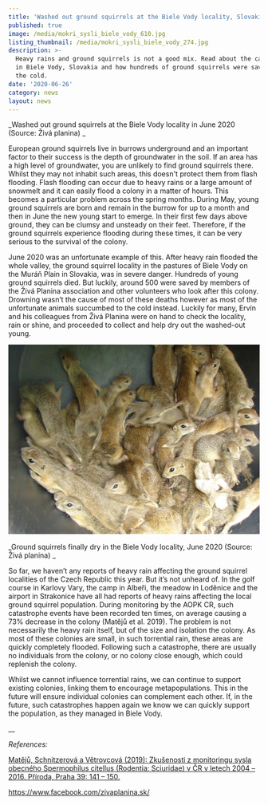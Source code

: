 ```yaml
---
title: 'Washed out ground squirrels at the Biele Vody locality, Slovakia'
published: true
image: /media/mokri_sysli_biele_vody_610.jpg
listing_thumbnail: /media/mokri_sysli_biele_vody_274.jpg
description: >-
  Heavy rains and ground squirrels is not a good mix. Read about the catastrophe
  in Biele Vody, Slovakia and how hundreds of ground squirrels were saved from
  the cold.
date: '2020-06-26'
category: news
layout: news
---
```

_Washed out ground squirrels at the Biele Vody locality in June 2020 (Source: Živá planina)
_

European ground squirrels live in burrows underground and an important factor to their success is the depth of groundwater in the soil. If an area has a high level of groundwater, you are unlikely to find ground squirrels there. Whilst they may not inhabit such areas, this doesn't protect them from flash flooding. Flash flooding can occur due to heavy rains or a large amount of snowmelt and it can easily flood a colony in a matter of hours. This becomes a particular problem across the spring months. During May, young ground squirrels are born and remain in the burrow for up to a month and then in June the new young start to emerge. In their first few days above ground, they can be clumsy and unsteady on their feet. Therefore, if the ground squirrels experience flooding during these times, it can be very serious to the survival of the colony.

June 2020 was an unfortunate example of this. After heavy rain flooded the whole valley, the ground squirrel locality in the pastures of Biele Vody on the Muráň Plain in Slovakia, was in severe danger. Hundreds of young ground squirrels died. But luckily, around 500 were saved by members of the Živá Planina association and other volunteers who look after this colony. Drowning wasn’t the cause of most of these deaths however as most of the unfortunate animals succumbed to the cold instead. Luckily for many, Ervín and his colleagues from Živá Planina were on hand to check the locality, rain or shine, and proceeded to collect and help dry out the washed-out young.

![Vyplavená usušená mláďata syslů na lokalitě Biele Vody v červnu 2020 (zdroj: Živá planina) ](/media/zachranena_mladata_610.jpg "Vyplavená usušená mláďata syslů na lokalitě Biele Vody v červnu 2020 (zdroj: Živá planina) ")

_Ground squirrels finally dry in the Biele Vody locality, June 2020 (Source: Živá planina)
_

So far, we haven’t any reports of heavy rain affecting the ground squirrel localities of the Czech Republic this year. But it’s not unheard of. In the golf course in Karlovy Vary, the camp in Albeři, the meadow in Loděnice and the airport in Strakonice have all had reports of heavy rains affecting the local ground squirrel population. During monitoring by the AOPK CR, such catastrophe events have been recorded ten times, on average causing a 73% decrease in the colony (Matějů et al. 2019). The problem is not necessarily the heavy rain itself, but of the size and isolation the colony. As most of these colonies are small, in such torrential rain, these areas are quickly completely flooded. Following such a catastrophe, there are usually no individuals from the colony, or no colony close enough, which could replenish the colony.

Whilst we cannot influence torrential rains, we can continue to support existing colonies, linking them to encourage metapopulations. This in the future will ensure individual colonies can complement each other. If, in the future, such catastrophes happen again we know we can quickly support the population, as they managed in Biele Vody.

__

_References:_ 

[Matějů, Schnitzerová a Větrovcová (2019): Zkušenosti z monitoringu sysla obecného Spermophilus citellus (Rodentia: Sciuridae) v ČR v letech 2004 – 2016. Příroda, Praha 39: 141 – 150.
](http://www.ochranaprirody.cz/res/archive/422/069253.pdf?seek=1560775167)

<https://www.facebook.com/zivaplanina.sk/>
